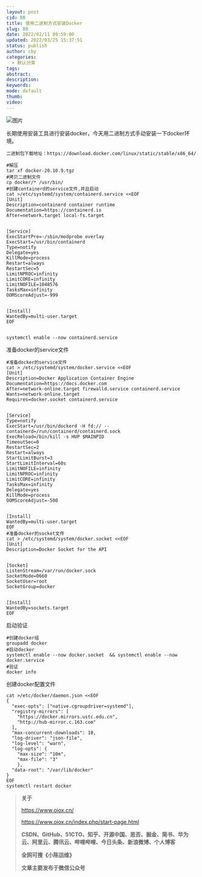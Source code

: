 ```yaml
---
layout: post
cid: 88
title: 使用二进制方式安装Docker
slug: 88
date: 2022/02/11 09:59:00
updated: 2022/03/25 15:37:51
status: publish
author: cby
categories: 
  - 默认分类
tags: 
abstract: 
description: 
keywords: 
mode: default
thumb: 
video: 
---
```



  

![图片](https://p3-juejin.byteimg.com/tos-cn-i-k3u1fbpfcp/c00fc713caab4f9eb63bf906cd86338f~tplv-k3u1fbpfcp-zoom-1.image)

  

长期使用安装工具进行安装docker，今天用二进制方式手动安装一下docker环境。

  

```
二进制包下载地址：https://download.docker.com/linux/static/stable/x86_64/

#解压
tar xf docker-20.10.9.tgz 
#拷贝二进制文件
cp docker/* /usr/bin/
#创建containerd的service文件,并且启动
cat >/etc/systemd/system/containerd.service <<EOF
[Unit]
Description=containerd container runtime
Documentation=https://containerd.io
After=network.target local-fs.target


[Service]
ExecStartPre=-/sbin/modprobe overlay
ExecStart=/usr/bin/containerd
Type=notify
Delegate=yes
KillMode=process
Restart=always
RestartSec=5
LimitNPROC=infinity
LimitCORE=infinity
LimitNOFILE=1048576
TasksMax=infinity
OOMScoreAdjust=-999


[Install]
WantedBy=multi-user.target
EOF


systemctl enable --now containerd.service
```

  

准备docker的service文件

  

```
#准备docker的service文件
cat > /etc/systemd/system/docker.service <<EOF
[Unit]
Description=Docker Application Container Engine
Documentation=https://docs.docker.com
After=network-online.target firewalld.service containerd.service
Wants=network-online.target
Requires=docker.socket containerd.service


[Service]
Type=notify
ExecStart=/usr/bin/dockerd -H fd:// --containerd=/run/containerd/containerd.sock
ExecReload=/bin/kill -s HUP $MAINPID
TimeoutSec=0
RestartSec=2
Restart=always
StartLimitBurst=3
StartLimitInterval=60s
LimitNOFILE=infinity
LimitNPROC=infinity
LimitCORE=infinity
TasksMax=infinity
Delegate=yes
KillMode=process
OOMScoreAdjust=-500


[Install]
WantedBy=multi-user.target
EOF
#准备docker的socket文件
cat > /etc/systemd/system/docker.socket <<EOF
[Unit]
Description=Docker Socket for the API


[Socket]
ListenStream=/var/run/docker.sock
SocketMode=0660
SocketUser=root
SocketGroup=docker


[Install]
WantedBy=sockets.target
EOF
```

  

启动验证  

  

```
#创建docker组
groupadd docker
#启动docker
systemctl enable --now docker.socket  && systemctl enable --now docker.service
#验证
docker info
```

  

创建docker配置文件  

  

```
cat >/etc/docker/daemon.json <<EOF
{
  "exec-opts": ["native.cgroupdriver=systemd"],
  "registry-mirrors": [
    "https://docker.mirrors.ustc.edu.cn",
    "http://hub-mirror.c.163.com"
  ],
  "max-concurrent-downloads": 10,
  "log-driver": "json-file",
  "log-level": "warn",
  "log-opts": {
    "max-size": "10m",
    "max-file": "3"
    },
  "data-root": "/var/lib/docker"
}
EOF
systemctl restart docker
```

  

  

  

  

> **关于**
>
> https://www.oiox.cn/
>
> https://www.oiox.cn/index.php/start-page.html
>
> **CSDN、GitHub、51CTO、知乎、开源中国、思否、掘金、简书、华为云、阿里云、腾讯云、哔哩哔哩、今日头条、新浪微博、个人博客**
>
> **全网可搜《小陈运维》**
>
> **文章主要发布于微信公众号**